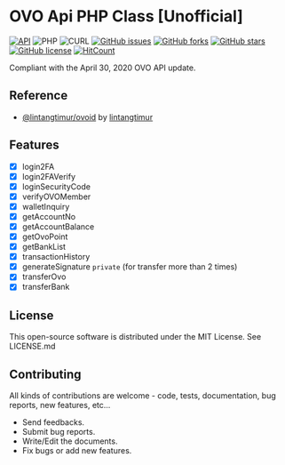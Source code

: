 # OVO Api PHP Class [Unofficial]
[![API](https://img.shields.io/badge/OVO%20API-April%2030%2C%202020-36ade1.svg)](https://www.ovo.id/features)
![PHP](https://img.shields.io/badge/php-%3E%3D7.x-8892bf.svg)
![CURL](https://img.shields.io/badge/cURL-required-green.svg)
[![GitHub issues](https://img.shields.io/github/issues/namdevel/ovoid-API)](https://github.com/namdevel/ovoid-API/issues)
[![GitHub forks](https://img.shields.io/github/forks/namdevel/ovoid-API)](https://github.com/namdevel/ovoid-API/network)
[![GitHub stars](https://img.shields.io/github/stars/namdevel/ovoid-API)](https://github.com/namdevel/ovoid-API/stargazers)
[![GitHub license](https://img.shields.io/github/license/namdevel/ovoid-API)](https://github.com/namdevel/ovoid-API/blob/master/LICENSE)
[![HitCount](http://hits.dwyl.com/namdevel/ovoid-api.svg)](http://hits.dwyl.com/namdevel/ovoid-api)

Compliant with the April 30, 2020 OVO API update.

Reference
------------
- [@lintangtimur/ovoid](https://github.com/lintangtimur/ovoid) by [lintangtimur](https://github.com/lintangtimur)

Features
------------
- [x] login2FA
- [x] login2FAVerify
- [x] loginSecurityCode
- [x] verifyOVOMember
- [x] walletInquiry
- [x] getAccountNo
- [x] getAccountBalance
- [x] getOvoPoint
- [x] getBankList
- [x] transactionHistory
- [x] generateSignature `private` (for transfer more than 2 times)
- [x] transferOvo
- [x] transferBank

License
------------

This open-source software is distributed under the MIT License. See LICENSE.md

Contributing
------------

All kinds of contributions are welcome - code, tests, documentation, bug reports, new features, etc...

* Send feedbacks.
* Submit bug reports.
* Write/Edit the documents.
* Fix bugs or add new features.

